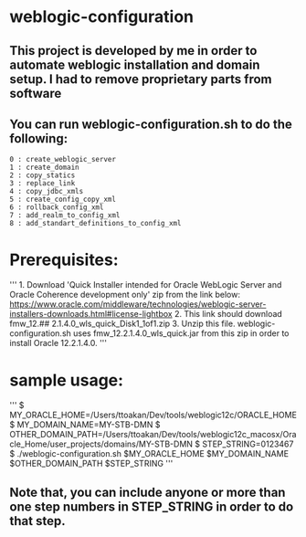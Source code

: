 # weblogic-configuration
## This project is developed by me in order to automate weblogic installation and domain setup. I had to remove proprietary parts from software
## You can run weblogic-configuration.sh to do the following:
	0 : create_weblogic_server
	1 : create_domain
	2 : copy_statics
	3 : replace_link
	4 : copy_jdbc_xmls
	5 : create_config_copy_xml
	6 : rollback_config_xml
	7 : add_realm_to_config_xml
	8 : add_standart_definitions_to_config_xml

# Prerequisites:
'''
	1. Download 'Quick Installer intended for Oracle WebLogic Server and Oracle Coherence development only' zip from the link below: 
	    https://www.oracle.com/middleware/technologies/weblogic-server-installers-downloads.html#license-lightbox 
	2. This link should download fmw_12.## 2.1.4.0_wls_quick_Disk1_1of1.zip
	3. Unzip this file. weblogic-configuration.sh uses fmw_12.2.1.4.0_wls_quick.jar from this zip in order to install Oracle 12.2.1.4.0.
'''


# sample usage:
''' 
	$ MY_ORACLE_HOME=/Users/ttoakan/Dev/tools/weblogic12c/ORACLE_HOME
	$ MY_DOMAIN_NAME=MY-STB-DMN
	$ OTHER_DOMAIN_PATH=/Users/ttoakan/Dev/tools/weblogic12c_macosx/Oracle_Home/user_projects/domains/MY-STB-DMN
	$ STEP_STRING=0123467
	$ ./weblogic-configuration.sh $MY_ORACLE_HOME $MY_DOMAIN_NAME $OTHER_DOMAIN_PATH $STEP_STRING
'''
## Note that, you can include anyone or more than one step numbers in STEP_STRING in order to do that step.
